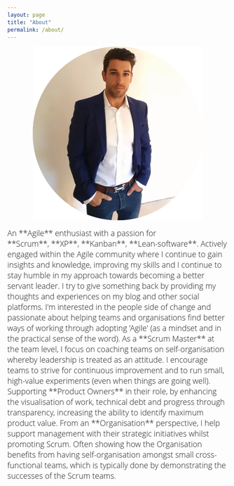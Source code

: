 ```yaml
---
layout: page
title: "About"
permalink: /about/
--- 
```

<p style="text-align:center;"><img src="/assets/images/about-me-profile.png"></p>

<span style="color:#00000; font-family: 'open sans'; font-size: 1em; font-size: 18px; font-weight: 200; hyphens: none;">
An **Agile** enthusiast with a passion for **Scrum**, **XP**, **Kanban**, **Lean-software**. Actively engaged within the Agile community where I continue to gain insights and knowledge, improving my skills and I continue to stay humble in my approach towards becoming a better servant leader. I try to give something back by providing my thoughts and experiences on my blog and other social platforms. I'm interested in the people side of change and passionate about helping teams and organisations find better ways of working through adopting 'Agile' (as a mindset and in the practical sense of the word).

<span style="color:#00000; font-family: 'open sans'; font-size: 1em; font-size: 18px; font-weight: 200; hyphens: none;">
As a **Scrum Master** at the team level, I focus on coaching teams on self-organisation whereby leadership is treated as an attitude. I encourage teams to strive for continuous improvement and to run small, high-value experiments (even when things are going well).

<span style="color:#00000; font-family: 'open sans'; font-size: 1em; font-size: 18px; font-weight: 200; hyphens: none;">
Supporting **Product Owners** in their role, by enhancing the visualisation of work, technical debt and progress through transparency, increasing the ability to identify maximum product value.

<span style="color:#00000; font-family: 'open sans'; font-size: 1em; font-size: 18px; font-weight: 200; hyphens: none;">
From an **Organisation** perspective, I help support management with their strategic initiatives whilst promoting Scrum. Often showing how the Organisation benefits from having self-organisation amongst small cross-functional teams, which is typically done by demonstrating the successes of the Scrum teams.
